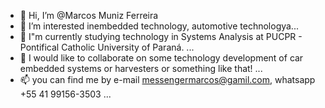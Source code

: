 - 👋 Hi, I’m @Marcos Muniz Ferreira
- 👀 I’m interested inembedded technology, automotive technologya...
- 🌱 I"m currently studying technology in Systems Analysis at PUCPR - Pontifical Catholic University of Paraná. ...
- 💞️ I would like to collaborate on some technology development of car embedded systems or harvesters or something like that! ...
- 📫 you can find me by e-mail messengermarcos@gamil.com, whatsapp +55 41 99156-3503 ...

<!---
MarcosPuc/MarcosPuc is a ✨ special ✨ repository because its `README.md` (this file) appears on your GitHub profile.
You can click the Preview link to take a look at your changes.
--->
